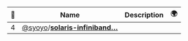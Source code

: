 |:star2: | Name | Description | 🌍|
|---|---|---|---|
|4|[@syoyo](https://github.com/syoyo)/[**solaris-infiniband…**](https://github.com/syoyo/solaris-infiniband-tools)|||

